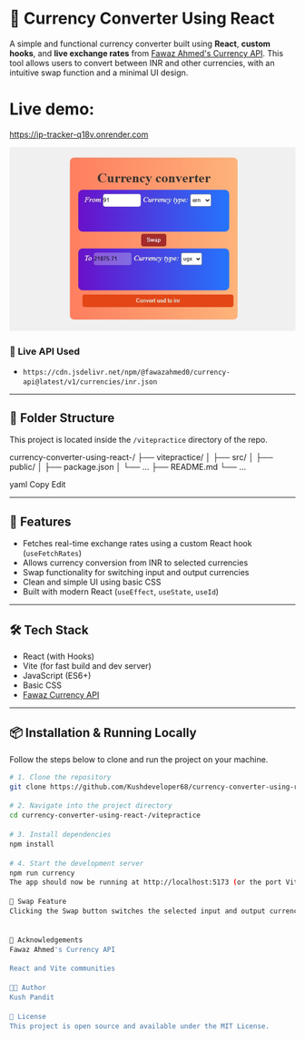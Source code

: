 # 💱 Currency Converter Using React

A simple and functional currency converter built using **React**, **custom hooks**, and **live exchange rates** from [Fawaz Ahmed's Currency API](https://github.com/fawazahmed0/currency-api). This tool allows users to convert between INR and other currencies, with an intuitive swap function and a minimal UI design. 
# Live demo: 

https://ip-tracker-q18v.onrender.com

![Currency Converter](Screenshot_23-6-2025_121645_localhost.jpeg)
### 🔗 Live API Used

- `https://cdn.jsdelivr.net/npm/@fawazahmed0/currency-api@latest/v1/currencies/inr.json`

---

## 📂 Folder Structure

This project is located inside the `/vitepractice` directory of the repo.

currency-converter-using-react-/
├── vitepractice/
│ ├── src/
│ ├── public/
│ ├── package.json
│ └── ...
├── README.md
└── ...

yaml
Copy
Edit

---

## 🚀 Features

- Fetches real-time exchange rates using a custom React hook (`useFetchRates`)
- Allows currency conversion from INR to selected currencies
- Swap functionality for switching input and output currencies
- Clean and simple UI using basic CSS
- Built with modern React (`useEffect`, `useState`, `useId`)

---

## 🛠️ Tech Stack

- React (with Hooks)
- Vite (for fast build and dev server)
- JavaScript (ES6+)
- Basic CSS
- [Fawaz Currency API](https://github.com/fawazahmed0/currency-api)

---


## 📦 Installation & Running Locally

Follow the steps below to clone and run the project on your machine.

```bash
# 1. Clone the repository
git clone https://github.com/Kushdeveloper68/currency-converter-using-react-.git

# 2. Navigate into the project directory
cd currency-converter-using-react-/vitepractice

# 3. Install dependencies
npm install

# 4. Start the development server
npm run currency
The app should now be running at http://localhost:5173 (or the port Vite provides).

🔄 Swap Feature
Clicking the Swap button switches the selected input and output currencies, along with their values. This enhances the user experience when converting back and forth.


🙌 Acknowledgements
Fawaz Ahmed's Currency API

React and Vite communities

🧑‍💻 Author
Kush Pandit

📄 License
This project is open source and available under the MIT License.

